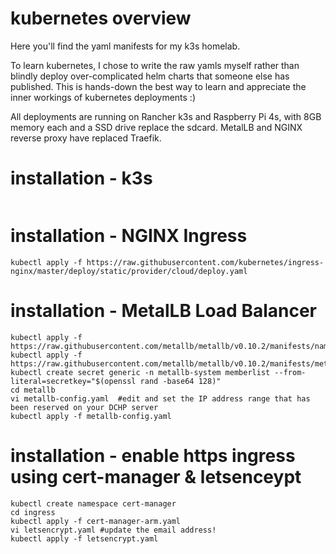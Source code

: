 # kubernetes overview

Here you'll find the yaml manifests for my k3s homelab. 

To learn kubernetes, I chose to write the raw yamls myself rather than blindly deploy over-complicated helm charts that someone else has published. This is hands-down the best way to learn and appreciate the inner workings of kubernetes deployments :) 

All deployments are running on Rancher k3s and Raspberry Pi 4s, with 8GB memory each and
a SSD drive replace the sdcard. MetalLB and NGINX reverse proxy have replaced Traefik.

# installation - k3s
```curl -sfL https://get.k3s.io | sh -s -  --disable=traefik --disable servicelb --write-kubeconfig-mode 644
```

# installation - NGINX Ingress
```
kubectl apply -f https://raw.githubusercontent.com/kubernetes/ingress-nginx/master/deploy/static/provider/cloud/deploy.yaml
```

# installation - MetalLB Load Balancer
```
kubectl apply -f https://raw.githubusercontent.com/metallb/metallb/v0.10.2/manifests/namespace.yaml
kubectl apply -f https://raw.githubusercontent.com/metallb/metallb/v0.10.2/manifests/metallb.yaml
kubectl create secret generic -n metallb-system memberlist --from-literal=secretkey="$(openssl rand -base64 128)"
cd metallb
vi metallb-config.yaml  #edit and set the IP address range that has been reserved on your DCHP server
kubectl apply -f metallb-config.yaml
```

# installation - enable https ingress using cert-manager & letsenceypt
```
kubectl create namespace cert-manager
cd ingress
kubectl apply -f cert-manager-arm.yaml
vi letsencrypt.yaml #update the email address!
kubectl apply -f letsencrypt.yaml
```


